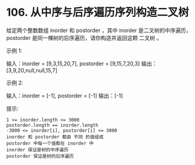 # 106. 从中序与后序遍历序列构造二叉树

给定两个整数数组 inorder 和 postorder ，其中 inorder 是二叉树的中序遍历， postorder 是同一棵树的后序遍历，请你构造并返回这颗 二叉树 。

 

示例 1:

输入：inorder = [9,3,15,20,7], postorder = [9,15,7,20,3]
输出：[3,9,20,null,null,15,7]

示例 2:

输入：inorder = [-1], postorder = [-1]
输出：[-1]

 

提示:

    1 <= inorder.length <= 3000
    postorder.length == inorder.length
    -3000 <= inorder[i], postorder[i] <= 3000
    inorder 和 postorder 都由 不同 的值组成
    postorder 中每一个值都在 inorder 中
    inorder 保证是树的中序遍历
    postorder 保证是树的后序遍历


